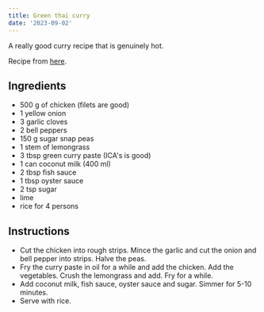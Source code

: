 ```yaml
---
title: Green thai curry
date: '2023-09-02'
---
```


A really good curry recipe that is genuinely hot.

Recipe from [here](https://www.ica.se/recept/kyckling-i-gron-curry-med-ris-4679/).

## Ingredients

* 500 g of chicken (filets are good)
* 1 yellow onion
* 3 garlic cloves
* 2 bell peppers
* 150 g sugar snap peas
* 1 stem of lemongrass
* 3 tbsp green curry paste (ICA's is good)
* 1 can coconut milk (400 ml)
* 2 tbsp fish sauce
* 1 tbsp oyster sauce
* 2 tsp sugar
* lime
* rice for 4 persons

## Instructions

* Cut the chicken into rough strips. Mince the garlic and cut the onion and bell pepper into strips. Halve the peas.
* Fry the curry paste in oil for a while and add the chicken. Add the vegetables. Crush the lemongrass and add. Fry for a while.
* Add coconut milk, fish sauce, oyster sauce and sugar. Simmer for 5-10 minutes.
* Serve with rice.